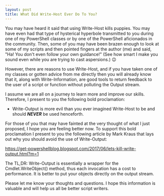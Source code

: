 ```yaml
---
layout: post
title: What Did Write-Host Ever Do To You?
---
```


You may have heard it said that using Write-Host kills puppies.
You may have even had that type of hysterical hyperbole transmitted to you during one of my PowerShell classes or by one of the PowerShell aficionados in the community.
Then, some of you may have been brazen enough to look at some of my scripts and then pointed fingers at the author (me) and said, "Ha! You don't even follow your own guidance!"
(See how smart I make you sound even while you are trying to cast aspersions.) 😉

However, there are reasons to use Write-Host, and if you have taken one of my classes or gotten advice from me directly then you will already know that it, along with Write-Information, are good tools to return feedback to the user of a script or function without polluting the Output stream.

I assume we are all on a journey to learn more and improve our skills.
Therefore, I present to you the following bold proclamation:

- Write-Output is more evil than you ever imagined Write-Host to be and should ***NEVER*** be used henceforth.

For those of you that may have fainted at the very thought of what I just proposed, I hope you are feeling better now.
To support this bold proclamation I present to you the following article by Mark Kraus that lays out why you should avoid the use of Write-Output:

https://get-powershellblog.blogspot.com/2017/06/lets-kill-write-output.html?m=1

The TL,DR:
Write-Output is essentially a wrapper for the Cmdlet.WriteObject() method, thus each invocation has a cost to performance.
It is better to put your objects directly on the output stream.

Please let me know your thoughts and questions.
I hope this information is valuable and will help us all be better script writers.
